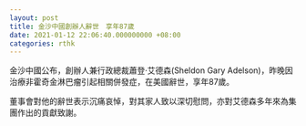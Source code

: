 ```yaml
---
layout: post
title: 金沙中國創辦人辭世　享年87歲
date: 2021-01-12 22:06:40.000000000 +08:00
categories: rthk
---
```


金沙中國公布，創辦人兼行政總裁蕭登‧艾德森(Sheldon Gary Adelson)，昨晚因治療非霍奇金淋巴瘤引起相關併發症，在美國辭世，享年87歲。

董事會對他的辭世表示沉痛哀悼，對其家人致以深切慰問，亦對艾德森多年來為集團作出的貢獻致謝。
